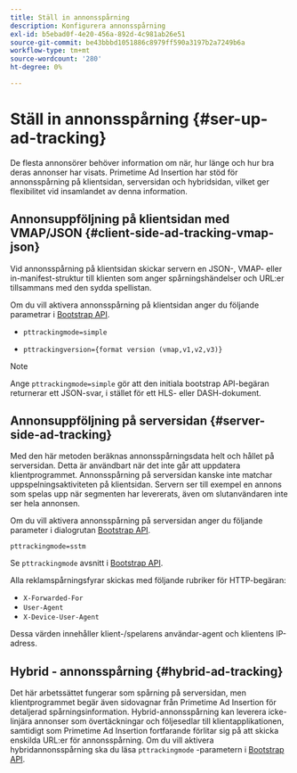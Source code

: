 ```yaml
---
title: Ställ in annonsspårning
description: Konfigurera annonsspårning
exl-id: b5ebad0f-4e20-456a-892d-4c981ab26e51
source-git-commit: be43bbbd1051886c8979ff590a3197b2a7249b6a
workflow-type: tm+mt
source-wordcount: '280'
ht-degree: 0%

---
```


# Ställ in annonsspårning {#ser-up-ad-tracking}

De flesta annonsörer behöver information om när, hur länge och hur bra deras annonser har visats. Primetime Ad Insertion har stöd för annonsspårning på klientsidan, serversidan och hybridsidan, vilket ger flexibilitet vid insamlandet av denna information.

## Annonsuppföljning på klientsidan med VMAP/JSON {#client-side-ad-tracking-vmap-json}

Vid annonsspårning på klientsidan skickar servern en JSON-, VMAP- eller in-manifest-struktur till klienten som anger spårningshändelser och URL:er tillsammans med den sydda spellistan.

Om du vill aktivera annonsspårning på klientsidan anger du följande parametrar i [Bootstrap API](/help/primetime-ad-insertion/technical-reference/bootstrap-api.md).

* `pttrackingmode=simple`

* `pttrackingversion={format version (vmap,v1,v2,v3)}`

>[!NOTE]
>
>Ange `pttrackingmode=simple` gör att den initiala bootstrap API-begäran returnerar ett JSON-svar, i stället för ett HLS- eller DASH-dokument.

<!-- **Daniel to check. The specified file in this statement does not exist.** 
More information about `pttrackingmode`, `pttrackingversion` formats, can be found in [API Reference: Manifest server query parameters](manifest-server-query-parameters.md). -->

<!--Show examples of how to request a sidecar] -->

## Annonsuppföljning på serversidan {#server-side-ad-tracking}

Med den här metoden beräknas annonsspårningsdata helt och hållet på serversidan. Detta är användbart när det inte går att uppdatera klientprogrammet. Annonsspårning på serversidan kanske inte matchar uppspelningsaktiviteten på klientsidan. Servern ser till exempel en annons som spelas upp när segmenten har levererats, även om slutanvändaren inte ser hela annonsen.

Om du vill aktivera annonsspårning på serversidan anger du följande parameter i dialogrutan [Bootstrap API](/help/primetime-ad-insertion/technical-reference/bootstrap-api.md).

`pttrackingmode=sstm`

Se `pttrackingmode` avsnitt i [Bootstrap API](/help/primetime-ad-insertion/technical-reference/bootstrap-api.md).

Alla reklamspårningsfyrar skickas med följande rubriker för HTTP-begäran:

* `X-Forwarded-For`
* `User-Agent`
* `X-Device-User-Agent`

Dessa värden innehåller klient-/spelarens användar-agent och klientens IP-adress.

## Hybrid - annonsspårning {#hybrid-ad-tracking}

Det här arbetssättet fungerar som spårning på serversidan, men klientprogrammet begär även sidovagnar från Primetime Ad Insertion för detaljerad spårningsinformation. Hybrid-annonsspårning kan leverera icke-linjära annonser som övertäckningar och följesedlar till klientapplikationen, samtidigt som Primetime Ad Insertion fortfarande förlitar sig på att skicka enskilda URL:er för annonsspårning.
Om du vill aktivera hybridannonsspårning ska du läsa `pttrackingmode` -parametern i [Bootstrap API](/help/primetime-ad-insertion/technical-reference/bootstrap-api.md).
